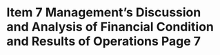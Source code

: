 # Item 7 Management’s Discussion and Analysis of Financial Condition and Results of Operations Page 7


